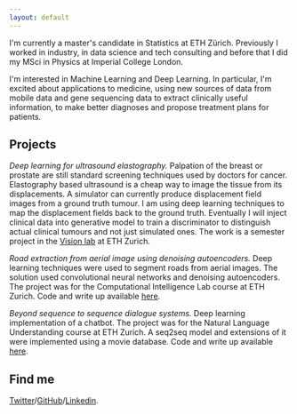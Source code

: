 ```yaml
---
layout: default
---
```


I'm currently a master's candidate in Statistics at ETH Zürich. Previously I worked in industry, in data science and tech consulting and before that I did my MSci in Physics at Imperial College London.

I'm interested in Machine Learning and Deep Learning. In particular, I'm excited about applications to medicine, using new sources of data from mobile data and gene sequencing data to extract clinically useful information, to make better diagnoses and propose treatment plans for patients.

## Projects

*Deep learning for ultrasound elastography.* Palpation of the breast or prostate are still standard screening techniques used by doctors for cancer. Elastography based ultrasound is a cheap way to image the tissue from its displacements. A simulator can currently produce displacement field images from a ground truth tumour. I am using deep learning techniques to map the displacement fields back to the ground truth. Eventually I will inject clinical data into generative model to train a discriminator to distinguish actual clinical tumours and not just simulated ones. The work is a semester project in the [Vision lab](http://www.vision.ee.ethz.ch/en/) at ETH Zurich. 

*Road extraction from aerial image using denoising autoencoders.* Deep learning techniques were used to segment roads from aerial images. The solution used convolutional neural networks and denoising autoencoders. The project was for the Computational Intelligence Lab course at ETH Zurich. Code and write up available [here](https://github.com/paramoecium/road-segmentation).

*Beyond sequence to sequence dialogue systems.* Deep learning implementation of a chatbot. The project was for the Natural Language Understanding course at ETH Zurich. A seq2seq model and extensions of it were implemented using a movie database. Code and write up available [here](https://github.com/skezle/ethz-nlu-seq2seq).

## Find me
 [Twitter](http://twitter.com/SamKezz)/[GitHub](http://github.com/skezle)/[Linkedin](https://uk.linkedin.com/pub/samuel-kessler/39/aa2/79).


